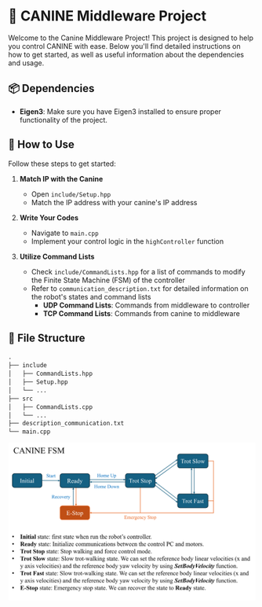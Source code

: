 # 🐾 CANINE Middleware Project

Welcome to the Canine Middleware Project! This project is designed to help you control CANINE with ease. Below you'll find detailed instructions on how to get started, as well as useful information about the dependencies and usage.

## 📦 Dependencies

- **Eigen3**: Make sure you have Eigen3 installed to ensure proper functionality of the project.

## 🚀 How to Use

Follow these steps to get started:

1. **Match IP with the Canine**
   - Open `include/Setup.hpp`
   - Match the IP address with your canine's IP address

2. **Write Your Codes**
   - Navigate to `main.cpp`
   - Implement your control logic in the `highController` function

3. **Utilize Command Lists**
   - Check `include/CommandLists.hpp` for a list of commands to modify the Finite State Machine (FSM) of the controller
   - Refer to `communication_description.txt` for detailed information on the robot's states and command lists
     - **UDP Command Lists**: Commands from middleware to controller
     - **TCP Command Lists**: Commands from canine to middleware

## 📂 File Structure

```markdown
.
├── include
│   ├── CommandLists.hpp
│   ├── Setup.hpp
│   └── ...
├── src
│   ├── CommandLists.cpp
│   └── ...
├── description_communication.txt
└── main.cpp
```

![CANINE FSM](CanineFSM.png)
